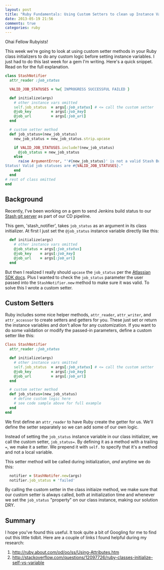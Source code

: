 ```yaml
---
layout: post
title: "Ruby Fundamentals: Using Custom Setters to clean up Instance Variables"
date: 2013-05-19 21:56
comments: true
categories: ruby
---
```

Ohai Fellow Rubyists!

This week we're going to look at using custom setter methods in your Ruby class
initializers to do any custom logic before setting instance variables. I just
had to do this last week for a gem I'm writing. Here's a quick snippet. Read on
for the full explanation.

```ruby
class StashNotifier
  attr_reader :job_status

  VALID_JOB_STATUSES = %w{ INPROGRESS SUCCESSFUL FAILED }

  def initialize(args)
    # other instance vars omitted
    self.job_status  = args[:job_status] # <= call the custom setter
    @job_key         = args[:job_key]
    @job_url         = args[:job_url]
  end

  # custom setter method
  def job_status=(new_job_status)
    new_job_status = new_job_status.strip.upcase

    if VALID_JOB_STATUSES.include?(new_job_status)
      @job_status = new_job_status
    else
      raise ArgumentError, "'#{new_job_status}' is not a valid Stash Build
Status! Valid job statuses are #{VALID_JOB_STATUSES}."
    end
  end
# rest of class omitted
end

```
<!-- more -->

## Background
Recently, I've been working on a gem to send Jenkins build status to our [Stash git server][1] as part of our CD pipeline. 

This gem, 'stash\_notifier', takes `job_status` as an argument in its class initializer. At first I just set the `@job_status` instance variable directly like this:

```ruby
  def initialize(args)
    # other instance vars omitted
    @job_status = args[:job_status]
    @job_key    = args[:job_key]
    @job_url    = args[:job_url]
  end
```

But then I realized I really should `upcase` the `job_status` per the [Atlassian SDK docs][2]. Plus I wanted to check the `job_status` parameter the user passed into the `StashNotifier.new` method to make sure it was valid. To solve this I wrote a custom setter.

[1]: http://www.atlassian.com/software/stash/overview
[2]: https://developer.atlassian.com/stash/docs/latest/how-tos/updating-build-status-for-commits.html#Updating_build_results

## Custom Setters
Ruby includes some nice helper methods, `attr_reader`, `attr_writer`, and `attr_accessor` to create setters and getters for you. These just set or return the instance variables and don't allow for any customization. If you want to do some validation or modify the passed-in parameters, define a custom setter like this:

```ruby
Class StashNotifier
  attr_reader :job_status

  def initialize(args)
    # other instance vars omitted
    self.job_status  = args[:job_status] # <= call the custom setter
    @job_key         = args[:job_key]
    @job_url         = args[:job_url]
  end

  # custom setter method
  def job_status=(new_job_status)
    # define custom logic here
    # see code sample above for full example
  end
end
```

We first define an `attr_reader` to have Ruby create the getter for us. We'll define the setter separately so we can add some of our own logic.

Instead of setting the `job_status` instance variable in our class initializer, we call the custom setter, `job_status=`. By defining it as a method with a trailing `=`, we make it a setter. We prepend it with `self.` to specify that it's a method and not a local variable.

This setter method will be called during initialization, *and* anytime we do this:

```ruby
  notifier = StashNotifer.new(args)
  notifier.job_status = 'failed'
```

By calling the custom setter in the class initiaize method, we make sure that our custom setter is always called, both at initialization time and whenever we set the `job_status` "property" on our class instance, making our solution DRY.

## Summary
I hope you've found this useful. It took quite a bit of Googling for me to find out this little tidbit. Here are a couple of links I found helpful during my research:

1. http://ruby.about.com/od/oo/ss/Using-Attributes.htm
2. http://stackoverflow.com/questions/12097726/ruby-classes-initialize-self-vs-variable
